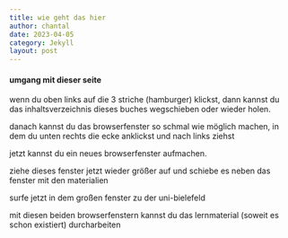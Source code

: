 ```yaml
---
title: wie geht das hier
author: chantal
date: 2023-04-05
category: Jekyll
layout: post
---
```


#### umgang mit dieser seite
wenn du oben links auf die 3 striche (hamburger) klickst, dann kannst du das inhaltsverzeichnis dieses buches wegschieben oder wieder holen.

danach kannst du das browserfenster so schmal wie möglich machen, in dem du unten rechts die ecke anklickst und nach links ziehst

jetzt kannst du ein neues browserfenster aufmachen.

ziehe dieses fenster jetzt wieder größer auf und schiebe es neben das fenster mit den materialien

surfe jetzt in dem großen fenster zu der uni-bielefeld

mit diesen beiden browserfenstern kannst du das lernmaterial (soweit es schon existiert) durcharbeiten
